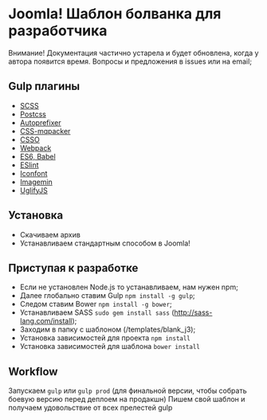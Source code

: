 # Joomla! Шаблон болванка для разработчика

Внимание! Документация частично устарела и будет обновлена, когда у автора появится время. Вопросы и предложения в issues или на email;

## Gulp плагины

* [SCSS](http://sass-scss.ru)
* [Postcss](https://github.com/postcss/postcss)
* [Autoprefixer](https://www.npmjs.com/package/gulp-autoprefixer)
* [CSS-mqpacker](https://github.com/hail2u/node-css-mqpacker)
* [CSSO](https://github.com/css/csso)
* [Webpack](https://webpack.github.io)
* [ES6, Babel](https://babeljs.io)
* [ESlint](http://eslint.org)
* [Iconfont](https://github.com/nfroidure/gulp-iconfont)
* [Imagemin](https://www.npmjs.com/package/gulp-imagemin)
* [UglifyJS](https://www.npmjs.com/package/gulp-uglify)

## Установка

* Скачиваем архив
* Устанавливаем стандартным способом в Joomla!

## Приступая к разработке

* Если не установлен Node.js то устанавливаем, нам нужен npm;
* Далее глобально ставим Gulp ```npm install -g gulp```;
* Следом ставим Bower ```npm install -g bower```;
* Устанавливаем SASS ```sudo gem install sass``` (http://sass-lang.com/install);
* Заходим в папку с шаблоном (/templates/blank_j3);
* Установка зависимостей для проекта ```npm install```
* Установка зависимостей для шаблона ```bower install```

## Workflow

Запускаем ```gulp``` или ```gulp prod``` (для финальной версии, чтобы собрать боевую версию перед деплоем на продакшн)
Пишем свой шаблон и получаем удовольствие от всех прелестей gulp
